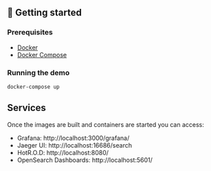 ## 🚀 Getting started

### Prerequisites

- [Docker](https://docs.docker.com/get-docker/)
- [Docker Compose](https://docs.docker.com/compose/install/)

### Running the demo

```shell
docker-compose up
```

## Services

Once the images are built and containers are started you can access:

- Grafana: http://localhost:3000/grafana/
- Jaeger UI: http://localhost:16686/search
- HotR.O.D: http://localhost:8080/
- OpenSearch Dashboards: http://localhost:5601/